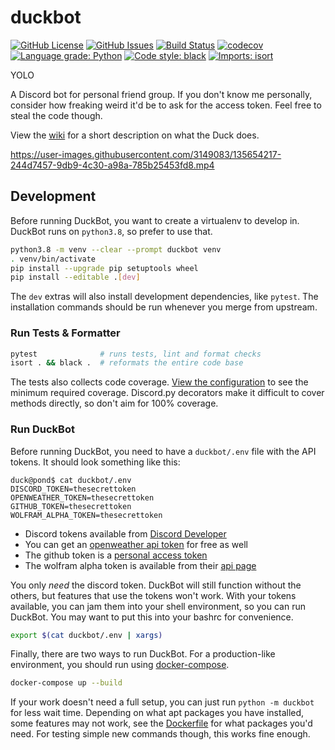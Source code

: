 # duckbot
[![GitHub License](https://img.shields.io/github/license/duck-dynasty/duckbot)](https://github.com/duck-dynasty/duckbot/blob/main/LICENSE)
[![GitHub Issues](https://img.shields.io/github/issues/duck-dynasty/duckbot)](https://github.com/duck-dynasty/duckbot/issues)
[![Build Status](https://img.shields.io/github/workflow/status/duck-dynasty/duckbot/DuckBot%20CI)](https://github.com/duck-dynasty/duckbot/actions/workflows/python-package.yml)
[![codecov](https://codecov.io/gh/duck-dynasty/duckbot/branch/main/graph/badge.svg?token=FX4DT5MWBW)](https://codecov.io/gh/duck-dynasty/duckbot)
[![Language grade: Python](https://img.shields.io/lgtm/grade/python/g/duck-dynasty/duckbot.svg?logo=lgtm&logoWidth=18)](https://lgtm.com/projects/g/duck-dynasty/duckbot/context:python)
[![Code style: black](https://img.shields.io/badge/code%20style-black-000000.svg)](https://github.com/psf/black)
[![Imports: isort](https://img.shields.io/badge/%20imports-isort-%231674b1?style=flat&labelColor=ef8336)](https://pycqa.github.io/isort/)

YOLO

A Discord bot for personal friend group. If you don't know me personally, consider how freaking weird it'd be to ask for the access token. Feel free to steal the code though.

View the [wiki](https://github.com/duck-dynasty/duckbot/wiki) for a short description on what the Duck does.


https://user-images.githubusercontent.com/3149083/135654217-244d7457-9db9-4c30-a98a-785b25453fd8.mp4


## Development
Before running DuckBot, you want to create a virtualenv to develop in. DuckBot runs on `python3.8`, so prefer to use that.

```sh
python3.8 -m venv --clear --prompt duckbot venv
. venv/bin/activate
pip install --upgrade pip setuptools wheel
pip install --editable .[dev]
```

The `dev` extras will also install development dependencies, like `pytest`. The installation commands should be run whenever you merge from upstream.

### Run Tests & Formatter
```sh
pytest              # runs tests, lint and format checks
isort . && black .  # reformats the entire code base
```

The tests also collects code coverage. [View the configuration](https://github.com/duck-dynasty/duckbot/blob/main/pyproject.toml) to see the minimum required coverage. Discord.py decorators make it difficult to cover methods directly, so don't aim for 100% coverage.


### Run DuckBot
Before running DuckBot, you need to have a `duckbot/.env` file with the API tokens. It should look something like this:

```
duck@pond$ cat duckbot/.env
DISCORD_TOKEN=thesecrettoken
OPENWEATHER_TOKEN=thesecrettoken
GITHUB_TOKEN=thesecrettoken
WOLFRAM_ALPHA_TOKEN=thesecrettoken
```

* Discord tokens available from [Discord Developer](https://discord.com/developers/applications)
* You can get an [openweather api token](https://openweathermap.org/api) for free as well
* The github token is a [personal access token](https://docs.github.com/en/authentication/keeping-your-account-and-data-secure/creating-a-personal-access-token)
* The wolfram alpha token is available from their [api page](https://products.wolframalpha.com/api/)

You only _need_ the discord token. DuckBot will still function without the others, but features that use the tokens won't work. With your tokens available, you can jam them into your shell environment, so you can run DuckBot. You may want to put this into your bashrc for convenience.
```sh
export $(cat duckbot/.env | xargs)
```

Finally, there are two ways to run DuckBot. For a production-like environment, you should run using [docker-compose](https://docs.docker.com/compose/).
```sh
docker-compose up --build
```

If your work doesn't need a full setup, you can just run `python -m duckbot` for less wait time. Depending on what apt packages you have installed, some features may not work, see the [Dockerfile](https://github.com/duck-dynasty/duckbot/blob/main/Dockerfile) for what packages you'd need. For testing simple new commands though, this works fine enough.
